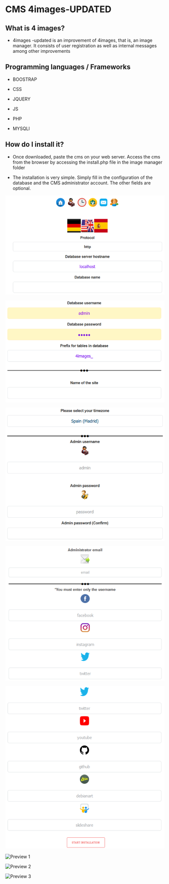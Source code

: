 # CMS 4images-UPDATED

## What is 4 images?

- 4images -updated is an improvement of 4images, that is, an image manager. It consists of user registration as well as internal messages among other improvements

## Programming languages / Frameworks

- BOOSTRAP

- CSS

- JQUERY

- JS 

- PHP

- MYSQLI

## How do I install it?

- Once downloaded, paste the cms on your web server. Access the cms from the browser by accessing the install.php file in the image manager folder

- The installation is very simple. Simply fill in the configuration of the database and the CMS administrator account. The other fields are optional.

![Install](previews/4.png)

![Install](previews/5.png)

![Install](previews/6.png)

![Install](previews/7.png)

![Install](previews/8.png)

![Preview 1](previews/1.png)

![Preview 2](previews/2.png)

![Preview 3](previews/3.png)